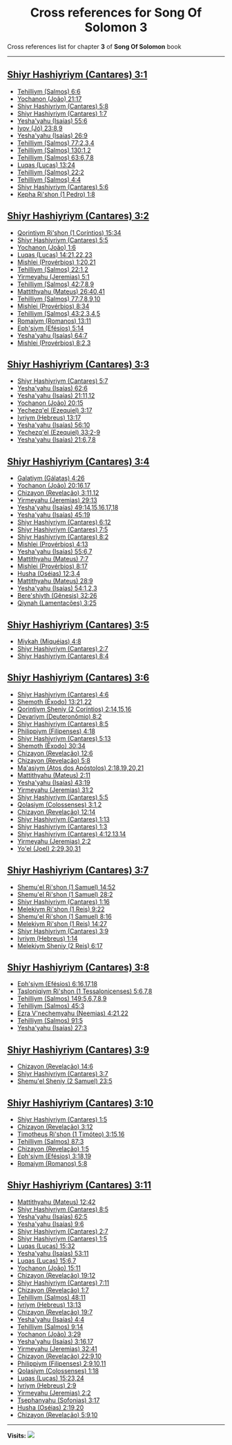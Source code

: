 <div align="center">

# Cross references for **Song Of Solomon 3**
</div>

Cross references list for chapter **3** of **Song Of Solomon** book

---

<h2 id="1"><a href="https://bible.ozzuu.com/pt_yah/Sos/3#1" target="_blank">Shiyr Hashiyriym (Cantares) 3:1</a></h2>

- [Tehilliym (Salmos) 6:6](https://bible.ozzuu.com/pt_yah/Psa/6#6)
- [Yochanon (João) 21:17](https://bible.ozzuu.com/pt_yah/Joh/21#17)
- [Shiyr Hashiyriym (Cantares) 5:8](https://bible.ozzuu.com/pt_yah/Sos/5#8)
- [Shiyr Hashiyriym (Cantares) 1:7](https://bible.ozzuu.com/pt_yah/Sos/1#7)
- [Yesha'yahu (Isaías) 55:6](https://bible.ozzuu.com/pt_yah/Isa/55#6)
- [Iyov (Jó) 23:8,9](https://bible.ozzuu.com/pt_yah/Job/23#8)
- [Yesha'yahu (Isaías) 26:9](https://bible.ozzuu.com/pt_yah/Isa/26#9)
- [Tehilliym (Salmos) 77:2,3,4](https://bible.ozzuu.com/pt_yah/Psa/77#2)
- [Tehilliym (Salmos) 130:1,2](https://bible.ozzuu.com/pt_yah/Psa/130#1)
- [Tehilliym (Salmos) 63:6,7,8](https://bible.ozzuu.com/pt_yah/Psa/63#6)
- [Luqas (Lucas) 13:24](https://bible.ozzuu.com/pt_yah/Luk/13#24)
- [Tehilliym (Salmos) 22:2](https://bible.ozzuu.com/pt_yah/Psa/22#2)
- [Tehilliym (Salmos) 4:4](https://bible.ozzuu.com/pt_yah/Psa/4#4)
- [Shiyr Hashiyriym (Cantares) 5:6](https://bible.ozzuu.com/pt_yah/Sos/5#6)
- [Kepha Ri'shon (1 Pedro) 1:8](https://bible.ozzuu.com/pt_yah/1Pe/1#8)
<h2 id="2"><a href="https://bible.ozzuu.com/pt_yah/Sos/3#2" target="_blank">Shiyr Hashiyriym (Cantares) 3:2</a></h2>

- [Qorintiym Ri'shon (1 Coríntios) 15:34](https://bible.ozzuu.com/pt_yah/1Co/15#34)
- [Shiyr Hashiyriym (Cantares) 5:5](https://bible.ozzuu.com/pt_yah/Sos/5#5)
- [Yochanon (João) 1:6](https://bible.ozzuu.com/pt_yah/Joh/1#6)
- [Luqas (Lucas) 14:21,22,23](https://bible.ozzuu.com/pt_yah/Luk/14#21)
- [Mishlei (Provérbios) 1:20,21](https://bible.ozzuu.com/pt_yah/Pro/1#20)
- [Tehilliym (Salmos) 22:1,2](https://bible.ozzuu.com/pt_yah/Psa/22#1)
- [Yirmeyahu (Jeremias) 5:1](https://bible.ozzuu.com/pt_yah/Jer/5#1)
- [Tehilliym (Salmos) 42:7,8,9](https://bible.ozzuu.com/pt_yah/Psa/42#7)
- [Mattithyahu (Mateus) 26:40,41](https://bible.ozzuu.com/pt_yah/Mat/26#40)
- [Tehilliym (Salmos) 77:7,8,9,10](https://bible.ozzuu.com/pt_yah/Psa/77#7)
- [Mishlei (Provérbios) 8:34](https://bible.ozzuu.com/pt_yah/Pro/8#34)
- [Tehilliym (Salmos) 43:2,3,4,5](https://bible.ozzuu.com/pt_yah/Psa/43#2)
- [Romaiym (Romanos) 13:11](https://bible.ozzuu.com/pt_yah/Rom/13#11)
- [Eph'siym (Efésios) 5:14](https://bible.ozzuu.com/pt_yah/Eph/5#14)
- [Yesha'yahu (Isaías) 64:7](https://bible.ozzuu.com/pt_yah/Isa/64#7)
- [Mishlei (Provérbios) 8:2,3](https://bible.ozzuu.com/pt_yah/Pro/8#2)
<h2 id="3"><a href="https://bible.ozzuu.com/pt_yah/Sos/3#3" target="_blank">Shiyr Hashiyriym (Cantares) 3:3</a></h2>

- [Shiyr Hashiyriym (Cantares) 5:7](https://bible.ozzuu.com/pt_yah/Sos/5#7)
- [Yesha'yahu (Isaías) 62:6](https://bible.ozzuu.com/pt_yah/Isa/62#6)
- [Yesha'yahu (Isaías) 21:11,12](https://bible.ozzuu.com/pt_yah/Isa/21#11)
- [Yochanon (João) 20:15](https://bible.ozzuu.com/pt_yah/Joh/20#15)
- [Yechezq'el (Ezequiel) 3:17](https://bible.ozzuu.com/pt_yah/Eze/3#17)
- [Ivriym (Hebreus) 13:17](https://bible.ozzuu.com/pt_yah/Heb/13#17)
- [Yesha'yahu (Isaías) 56:10](https://bible.ozzuu.com/pt_yah/Isa/56#10)
- [Yechezq'el (Ezequiel) 33:2-9](https://bible.ozzuu.com/pt_yah/Eze/33#2)
- [Yesha'yahu (Isaías) 21:6,7,8](https://bible.ozzuu.com/pt_yah/Isa/21#6)
<h2 id="4"><a href="https://bible.ozzuu.com/pt_yah/Sos/3#4" target="_blank">Shiyr Hashiyriym (Cantares) 3:4</a></h2>

- [Galatiym (Gálatas) 4:26](https://bible.ozzuu.com/pt_yah/Gal/4#26)
- [Yochanon (João) 20:16,17](https://bible.ozzuu.com/pt_yah/Joh/20#16)
- [Chizayon (Revelação) 3:11,12](https://bible.ozzuu.com/pt_yah/Rev/3#11)
- [Yirmeyahu (Jeremias) 29:13](https://bible.ozzuu.com/pt_yah/Jer/29#13)
- [Yesha'yahu (Isaías) 49:14,15,16,17,18](https://bible.ozzuu.com/pt_yah/Isa/49#14)
- [Yesha'yahu (Isaías) 45:19](https://bible.ozzuu.com/pt_yah/Isa/45#19)
- [Shiyr Hashiyriym (Cantares) 6:12](https://bible.ozzuu.com/pt_yah/Sos/6#12)
- [Shiyr Hashiyriym (Cantares) 7:5](https://bible.ozzuu.com/pt_yah/Sos/7#5)
- [Shiyr Hashiyriym (Cantares) 8:2](https://bible.ozzuu.com/pt_yah/Sos/8#2)
- [Mishlei (Provérbios) 4:13](https://bible.ozzuu.com/pt_yah/Pro/4#13)
- [Yesha'yahu (Isaías) 55:6,7](https://bible.ozzuu.com/pt_yah/Isa/55#6)
- [Mattithyahu (Mateus) 7:7](https://bible.ozzuu.com/pt_yah/Mat/7#7)
- [Mishlei (Provérbios) 8:17](https://bible.ozzuu.com/pt_yah/Pro/8#17)
- [Husha (Oséias) 12:3,4](https://bible.ozzuu.com/pt_yah/Hos/12#3)
- [Mattithyahu (Mateus) 28:9](https://bible.ozzuu.com/pt_yah/Mat/28#9)
- [Yesha'yahu (Isaías) 54:1,2,3](https://bible.ozzuu.com/pt_yah/Isa/54#1)
- [Bere'shiyth (Gênesis) 32:26](https://bible.ozzuu.com/pt_yah/Gen/32#26)
- [Qiynah (Lamentações) 3:25](https://bible.ozzuu.com/pt_yah/Lam/3#25)
<h2 id="5"><a href="https://bible.ozzuu.com/pt_yah/Sos/3#5" target="_blank">Shiyr Hashiyriym (Cantares) 3:5</a></h2>

- [Miykah (Miquéias) 4:8](https://bible.ozzuu.com/pt_yah/Mic/4#8)
- [Shiyr Hashiyriym (Cantares) 2:7](https://bible.ozzuu.com/pt_yah/Sos/2#7)
- [Shiyr Hashiyriym (Cantares) 8:4](https://bible.ozzuu.com/pt_yah/Sos/8#4)
<h2 id="6"><a href="https://bible.ozzuu.com/pt_yah/Sos/3#6" target="_blank">Shiyr Hashiyriym (Cantares) 3:6</a></h2>

- [Shiyr Hashiyriym (Cantares) 4:6](https://bible.ozzuu.com/pt_yah/Sos/4#6)
- [Shemoth (Êxodo) 13:21,22](https://bible.ozzuu.com/pt_yah/Exo/13#21)
- [Qorintiym Sheniy (2 Coríntios) 2:14,15,16](https://bible.ozzuu.com/pt_yah/2Co/2#14)
- [Devariym (Deuteronômio) 8:2](https://bible.ozzuu.com/pt_yah/Deu/8#2)
- [Shiyr Hashiyriym (Cantares) 8:5](https://bible.ozzuu.com/pt_yah/Sos/8#5)
- [Philippiym (Filipenses) 4:18](https://bible.ozzuu.com/pt_yah/Php/4#18)
- [Shiyr Hashiyriym (Cantares) 5:13](https://bible.ozzuu.com/pt_yah/Sos/5#13)
- [Shemoth (Êxodo) 30:34](https://bible.ozzuu.com/pt_yah/Exo/30#34)
- [Chizayon (Revelação) 12:6](https://bible.ozzuu.com/pt_yah/Rev/12#6)
- [Chizayon (Revelação) 5:8](https://bible.ozzuu.com/pt_yah/Rev/5#8)
- [Ma'asiym (Atos dos Apóstolos) 2:18,19,20,21](https://bible.ozzuu.com/pt_yah/Act/2#18)
- [Mattithyahu (Mateus) 2:11](https://bible.ozzuu.com/pt_yah/Mat/2#11)
- [Yesha'yahu (Isaías) 43:19](https://bible.ozzuu.com/pt_yah/Isa/43#19)
- [Yirmeyahu (Jeremias) 31:2](https://bible.ozzuu.com/pt_yah/Jer/31#2)
- [Shiyr Hashiyriym (Cantares) 5:5](https://bible.ozzuu.com/pt_yah/Sos/5#5)
- [Qolasiym (Colossenses) 3:1,2](https://bible.ozzuu.com/pt_yah/Col/3#1)
- [Chizayon (Revelação) 12:14](https://bible.ozzuu.com/pt_yah/Rev/12#14)
- [Shiyr Hashiyriym (Cantares) 1:13](https://bible.ozzuu.com/pt_yah/Sos/1#13)
- [Shiyr Hashiyriym (Cantares) 1:3](https://bible.ozzuu.com/pt_yah/Sos/1#3)
- [Shiyr Hashiyriym (Cantares) 4:12,13,14](https://bible.ozzuu.com/pt_yah/Sos/4#12)
- [Yirmeyahu (Jeremias) 2:2](https://bible.ozzuu.com/pt_yah/Jer/2#2)
- [Yo'el (Joel) 2:29,30,31](https://bible.ozzuu.com/pt_yah/Jl/2#29)
<h2 id="7"><a href="https://bible.ozzuu.com/pt_yah/Sos/3#7" target="_blank">Shiyr Hashiyriym (Cantares) 3:7</a></h2>

- [Shemu'el Ri'shon (1 Samuel) 14:52](https://bible.ozzuu.com/pt_yah/1Sm/14#52)
- [Shemu'el Ri'shon (1 Samuel) 28:2](https://bible.ozzuu.com/pt_yah/1Sm/28#2)
- [Shiyr Hashiyriym (Cantares) 1:16](https://bible.ozzuu.com/pt_yah/Sos/1#16)
- [Melekiym Ri'shon (1 Reis) 9:22](https://bible.ozzuu.com/pt_yah/1Ki/9#22)
- [Shemu'el Ri'shon (1 Samuel) 8:16](https://bible.ozzuu.com/pt_yah/1Sm/8#16)
- [Melekiym Ri'shon (1 Reis) 14:27](https://bible.ozzuu.com/pt_yah/1Ki/14#27)
- [Shiyr Hashiyriym (Cantares) 3:9](https://bible.ozzuu.com/pt_yah/Sos/3#9)
- [Ivriym (Hebreus) 1:14](https://bible.ozzuu.com/pt_yah/Heb/1#14)
- [Melekiym Sheniy (2 Reis) 6:17](https://bible.ozzuu.com/pt_yah/2Ki/6#17)
<h2 id="8"><a href="https://bible.ozzuu.com/pt_yah/Sos/3#8" target="_blank">Shiyr Hashiyriym (Cantares) 3:8</a></h2>

- [Eph'siym (Efésios) 6:16,17,18](https://bible.ozzuu.com/pt_yah/Eph/6#16)
- [Tasloniqiym Ri'shon (1 Tessalonicenses) 5:6,7,8](https://bible.ozzuu.com/pt_yah/1Th/5#6)
- [Tehilliym (Salmos) 149:5,6,7,8,9](https://bible.ozzuu.com/pt_yah/Psa/149#5)
- [Tehilliym (Salmos) 45:3](https://bible.ozzuu.com/pt_yah/Psa/45#3)
- [Ezra V'nechemyahu (Neemias) 4:21,22](https://bible.ozzuu.com/pt_yah/Neh/4#21)
- [Tehilliym (Salmos) 91:5](https://bible.ozzuu.com/pt_yah/Psa/91#5)
- [Yesha'yahu (Isaías) 27:3](https://bible.ozzuu.com/pt_yah/Isa/27#3)
<h2 id="9"><a href="https://bible.ozzuu.com/pt_yah/Sos/3#9" target="_blank">Shiyr Hashiyriym (Cantares) 3:9</a></h2>

- [Chizayon (Revelação) 14:6](https://bible.ozzuu.com/pt_yah/Rev/14#6)
- [Shiyr Hashiyriym (Cantares) 3:7](https://bible.ozzuu.com/pt_yah/Sos/3#7)
- [Shemu'el Sheniy (2 Samuel) 23:5](https://bible.ozzuu.com/pt_yah/2Sm/23#5)
<h2 id="10"><a href="https://bible.ozzuu.com/pt_yah/Sos/3#10" target="_blank">Shiyr Hashiyriym (Cantares) 3:10</a></h2>

- [Shiyr Hashiyriym (Cantares) 1:5](https://bible.ozzuu.com/pt_yah/Sos/1#5)
- [Chizayon (Revelação) 3:12](https://bible.ozzuu.com/pt_yah/Rev/3#12)
- [Timotheus Ri'shon (1 Timóteo) 3:15,16](https://bible.ozzuu.com/pt_yah/1Ti/3#15)
- [Tehilliym (Salmos) 87:3](https://bible.ozzuu.com/pt_yah/Psa/87#3)
- [Chizayon (Revelação) 1:5](https://bible.ozzuu.com/pt_yah/Rev/1#5)
- [Eph'siym (Efésios) 3:18,19](https://bible.ozzuu.com/pt_yah/Eph/3#18)
- [Romaiym (Romanos) 5:8](https://bible.ozzuu.com/pt_yah/Rom/5#8)
<h2 id="11"><a href="https://bible.ozzuu.com/pt_yah/Sos/3#11" target="_blank">Shiyr Hashiyriym (Cantares) 3:11</a></h2>

- [Mattithyahu (Mateus) 12:42](https://bible.ozzuu.com/pt_yah/Mat/12#42)
- [Shiyr Hashiyriym (Cantares) 8:5](https://bible.ozzuu.com/pt_yah/Sos/8#5)
- [Yesha'yahu (Isaías) 62:5](https://bible.ozzuu.com/pt_yah/Isa/62#5)
- [Yesha'yahu (Isaías) 9:6](https://bible.ozzuu.com/pt_yah/Isa/9#6)
- [Shiyr Hashiyriym (Cantares) 2:7](https://bible.ozzuu.com/pt_yah/Sos/2#7)
- [Shiyr Hashiyriym (Cantares) 1:5](https://bible.ozzuu.com/pt_yah/Sos/1#5)
- [Luqas (Lucas) 15:32](https://bible.ozzuu.com/pt_yah/Luk/15#32)
- [Yesha'yahu (Isaías) 53:11](https://bible.ozzuu.com/pt_yah/Isa/53#11)
- [Luqas (Lucas) 15:6,7](https://bible.ozzuu.com/pt_yah/Luk/15#6)
- [Yochanon (João) 15:11](https://bible.ozzuu.com/pt_yah/Joh/15#11)
- [Chizayon (Revelação) 19:12](https://bible.ozzuu.com/pt_yah/Rev/19#12)
- [Shiyr Hashiyriym (Cantares) 7:11](https://bible.ozzuu.com/pt_yah/Sos/7#11)
- [Chizayon (Revelação) 1:7](https://bible.ozzuu.com/pt_yah/Rev/1#7)
- [Tehilliym (Salmos) 48:11](https://bible.ozzuu.com/pt_yah/Psa/48#11)
- [Ivriym (Hebreus) 13:13](https://bible.ozzuu.com/pt_yah/Heb/13#13)
- [Chizayon (Revelação) 19:7](https://bible.ozzuu.com/pt_yah/Rev/19#7)
- [Yesha'yahu (Isaías) 4:4](https://bible.ozzuu.com/pt_yah/Isa/4#4)
- [Tehilliym (Salmos) 9:14](https://bible.ozzuu.com/pt_yah/Psa/9#14)
- [Yochanon (João) 3:29](https://bible.ozzuu.com/pt_yah/Joh/3#29)
- [Yesha'yahu (Isaías) 3:16,17](https://bible.ozzuu.com/pt_yah/Isa/3#16)
- [Yirmeyahu (Jeremias) 32:41](https://bible.ozzuu.com/pt_yah/Jer/32#41)
- [Chizayon (Revelação) 22:9,10](https://bible.ozzuu.com/pt_yah/Rev/22#9)
- [Philippiym (Filipenses) 2:9,10,11](https://bible.ozzuu.com/pt_yah/Php/2#9)
- [Qolasiym (Colossenses) 1:18](https://bible.ozzuu.com/pt_yah/Col/1#18)
- [Luqas (Lucas) 15:23,24](https://bible.ozzuu.com/pt_yah/Luk/15#23)
- [Ivriym (Hebreus) 2:9](https://bible.ozzuu.com/pt_yah/Heb/2#9)
- [Yirmeyahu (Jeremias) 2:2](https://bible.ozzuu.com/pt_yah/Jer/2#2)
- [Tsephanyahu (Sofonias) 3:17](https://bible.ozzuu.com/pt_yah/Zep/3#17)
- [Husha (Oséias) 2:19,20](https://bible.ozzuu.com/pt_yah/Hos/2#19)
- [Chizayon (Revelação) 5:9,10](https://bible.ozzuu.com/pt_yah/Rev/5#9)


---

**Visits:**
![](https://profile-counter.glitch.me/visitCounter_crossrefs39/count.svg)
